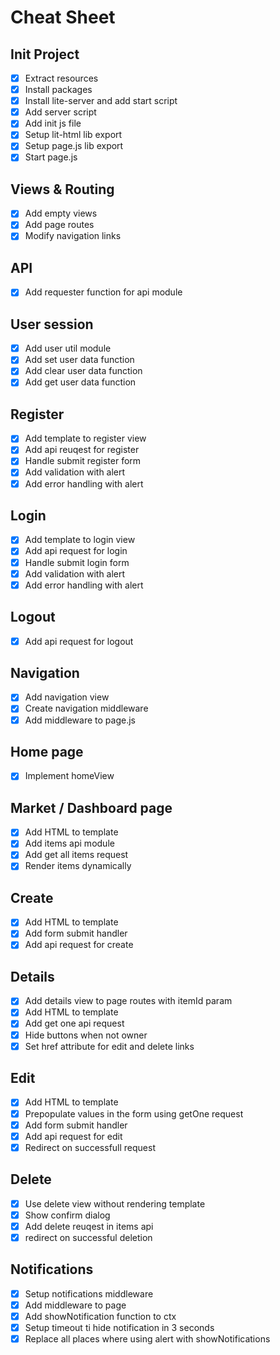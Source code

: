 # Cheat Sheet

## Init Project

-   [x] Extract resources
-   [x] Install packages
-   [x] Install lite-server and add start script
-   [x] Add server script
-   [x] Add init js file
-   [x] Setup lit-html lib export
-   [x] Setup page.js lib export
-   [x] Start page.js

## Views & Routing

-   [x] Add empty views
-   [x] Add page routes
-   [x] Modify navigation links

## API

-   [x] Add requester function for api module

## User session

-   [x] Add user util module
-   [x] Add set user data function
-   [x] Add clear user data function
-   [x] Add get user data function

## Register

-   [x] Add template to register view
-   [x] Add api reuqest for register
-   [x] Handle submit register form
-   [x] Add validation with alert
-   [x] Add error handling with alert

## Login

-   [x] Add template to login view
-   [x] Add api request for login
-   [x] Handle submit login form
-   [x] Add validation with alert
-   [x] Add error handling with alert

## Logout

-   [x] Add api request for logout

## Navigation

-   [x] Add navigation view
-   [x] Create navigation middleware
-   [x] Add middleware to page.js

## Home page

-   [x] Implement homeView

## Market / Dashboard page

-   [x] Add HTML to template
-   [x] Add items api module
-   [x] Add get all items request
-   [x] Render items dynamically

## Create

-   [x] Add HTML to template
-   [x] Add form submit handler
-   [x] Add api request for create

## Details

-   [x] Add details view to page routes with itemId param
-   [x] Add HTML to template
-   [x] Add get one api request
-   [x] Hide buttons when not owner
-   [x] Set href attribute for edit and delete links

## Edit

-   [x] Add HTML to template
-   [x] Prepopulate values in the form using getOne request
-   [x] Add form submit handler
-   [x] Add api request for edit
-   [x] Redirect on successfull request

## Delete

-   [x] Use delete view without rendering template
-   [x] Show confirm dialog
-   [x] Add delete reuqest in items api
-   [x] redirect on successful deletion

## Notifications

-   [x] Setup notifications middleware
-   [x] Add middleware to page
-   [x] Add showNotification function to ctx
-   [x] Setup timeout ti hide notification in 3 seconds
-   [x] Replace all places where using alert with showNotifications
